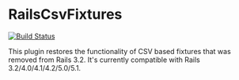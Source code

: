 RailsCsvFixtures
================
[![Build Status](https://travis-ci.org/bfolkens/rails-csv-fixtures.png)](https://travis-ci.org/bfolkens/rails-csv-fixtures)

This plugin restores the functionality of CSV based fixtures that was removed from Rails 3.2.
It's currently compatible with Rails 3.2/4.0/4.1/4.2/5.0/5.1.
